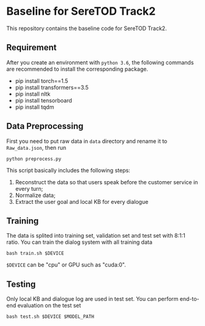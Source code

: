 # Baseline for SereTOD Track2
This repository contains the baseline code for SereTOD Track2.
## Requirement
After you create an environment with `python 3.6`, the following commands are recommended to install the corresponding package.
* pip install torch==1.5
* pip install transformers==3.5
* pip install nltk
* pip install tensorboard
* pip install tqdm
## Data Preprocessing
First you need to put raw data in `data` directory and rename it to `Raw_data.json`, then run
```
python preprocess.py
```
This script basically includes the following steps: 
1. Reconstruct the data so that users speak before the customer service in every turn;
2. Normalize data;
3. Extract the user goal and local KB for every dialogue
## Training
The data is splited into training set, validation set and test set with 8:1:1 ratio. You can train the dialog system with all training data
```
bash train.sh $DEVICE
```
`$DEVICE` can be "cpu" or GPU such as "cuda:0". 
## Testing
Only local KB and dialogue log are used in test set. You can perform end-to-end evaluation on the test set
```
bash test.sh $DEVICE $MODEL_PATH
```

